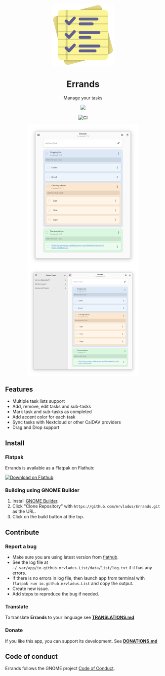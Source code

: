 
<div align="center">
  <img src="data/icons/io.github.mrvladus.List.svg" width="200" height="200">

  # Errands

  Manage your tasks
  
  <a href="https://circle.gnome.org/"><img src="https://circle.gnome.org/assets/button/badge.svg"></a>
  
  ![CI](https://github.com/mrvladus/Errands/actions/workflows/CI.yml/badge.svg)
  
<p align="center">
  <img src="screenshots/main.png" width="360" align="center">
  <img src="screenshots/secondary.png" width="360" align="center">
</p>

</div>

## Features
- Multiple task lists support
- Add, remove, edit tasks and sub-tasks
- Mark task and sub-tasks as completed
- Add accent color for each task
- Sync tasks with Nextcloud or other CalDAV providers
- Drag and Drop support

## Install
### Flatpak
Errands is available as a Flatpak on Flathub:

<a href="https://flathub.org/apps/details/io.github.mrvladus.List"><img width='240' alt='Download on Flathub' src='https://dl.flathub.org/assets/badges/flathub-badge-en.png'/></a>

### Building using GNOME Builder
1. Install [GNOME Builder](https://flathub.org/apps/org.gnome.Builder).
2. Click "Clone Repository" with `https://github.com/mrvladus/Errands.git` as the URL.
3. Click on the build button at the top.

## Contribute

### Report a bug
- Make sure you are using latest version from [flathub](https://flathub.org/apps/details/io.github.mrvladus.List).
- See the log file at `~/.var/app/io.github.mrvladus.List/data/list/log.txt` if it has any errors.
- If there is no errors in log file, then launch app from terminal with `flatpak run io.github.mrvladus.List` and copy the output.
- Create new issue.
- Add steps to reproduce the bug if needed.

### Translate
To translate **Errands** to your language see **[TRANSLATIONS.md](TRANSLATIONS.md)**

### Donate
If you like this app, you can support its development. See **[DONATIONS.md](DONATIONS.md)**

## Code of conduct

Errands follows the GNOME project [Code of Conduct](https://wiki.gnome.org/Foundation/CodeOfConduct).
